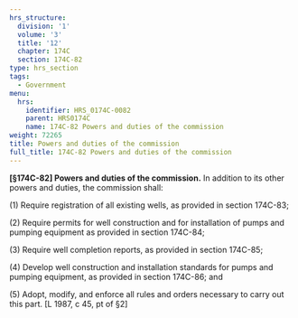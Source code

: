 ```yaml
---
hrs_structure:
  division: '1'
  volume: '3'
  title: '12'
  chapter: 174C
  section: 174C-82
type: hrs_section
tags:
  - Government
menu:
  hrs:
    identifier: HRS_0174C-0082
    parent: HRS0174C
    name: 174C-82 Powers and duties of the commission
weight: 72265
title: Powers and duties of the commission
full_title: 174C-82 Powers and duties of the commission
---
```

**[§174C-82] Powers and duties of the commission.** In addition to its other powers and duties, the commission shall:

(1) Require registration of all existing wells, as provided in section 174C-83;

(2) Require permits for well construction and for installation of pumps and pumping equipment as provided in section 174C-84;

(3) Require well completion reports, as provided in section 174C-85;

(4) Develop well construction and installation standards for pumps and pumping equipment, as provided in section 174C-86; and

(5) Adopt, modify, and enforce all rules and orders necessary to carry out this part. [L 1987, c 45, pt of §2]